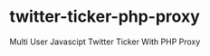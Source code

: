 twitter-ticker-php-proxy
========================

Multi User Javascipt Twitter Ticker With PHP Proxy